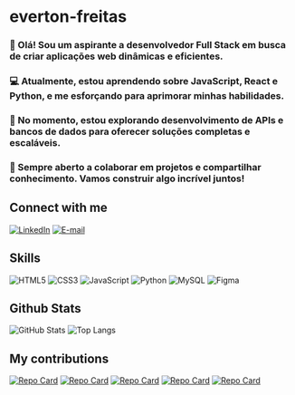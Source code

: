 # everton-freitas
### 👋 Olá! Sou um aspirante a desenvolvedor Full Stack em busca de criar aplicações web dinâmicas e eficientes.

### 💻 Atualmente, estou aprendendo sobre JavaScript, React e Python, e me esforçando para aprimorar minhas habilidades.

### 🌱 No momento, estou explorando desenvolvimento de APIs e bancos de dados para oferecer soluções completas e escaláveis.

### 🚀 Sempre aberto a colaborar em projetos e compartilhar conhecimento. Vamos construir algo incrível juntos!
## Connect with me
[![LinkedIn](https://img.shields.io/badge/LinkedIn-0077B5?style=for-the-badge&logo=linkedin&logoColor=white)](https://www.linkedin.com/in/everton-freitas-a54a45300/)
[![E-mail](https://img.shields.io/badge/-Email-fff?style=for-the-badge&logo=microsoft-outlook&logoColor=007BFF)](mailto:evertonfreitas016@hotmail.com)
## Skills
![HTML5](https://img.shields.io/badge/HTML5-E34F26?style=for-the-badge&logo=html5&logoColor=white)
![CSS3](https://img.shields.io/badge/CSS3-1572B6?style=for-the-badge&logo=css3&logoColor=white)
![JavaScript](https://img.shields.io/badge/JavaScript-F7DF1E?style=for-the-badge&logo=javascript&logoColor=black)
![Python](https://img.shields.io/badge/python-3670A0?style=for-the-badge&logo=python&logoColor=ffdd54)
![MySQL](https://img.shields.io/badge/MySQL-00000F?style=for-the-badge&logo=mysql&logoColor=white)
![Figma](https://img.shields.io/badge/Figma-696969?style=for-the-badge&logo=figma&logoColor=figma)
## Github Stats
![GitHub Stats](https://github-readme-stats.vercel.app/api?username=everton-freitas&theme=transparent&bg_color=000&border_color=30A3DC&show_icons=true&icon_color=30A3DC&title_color=E94D5F&text_color=FFF&hide_title=true)
![Top Langs](https://github-readme-stats-git-masterrstaa-rickstaa.vercel.app/api/top-langs/?username=everton-freitas&layout=compact&bg_color=000&border_color=30A3DC&title_color=E94D5F&text_color=FFF)


## My contributions
[![Repo Card](https://github-readme-stats.vercel.app/api/pin/?username=everton-freitas&repo=Sistema-bancario&bg_color=000&border_color=30A3DC&show_icons=true&icon_color=30A3DC&title_color=E94D5F&text_color=FFF)](https://github.com/everton-freitas/Sistema-bancario)
[![Repo Card](https://github-readme-stats.vercel.app/api/pin/?username=everton-freitas&repo=jogo-da-cobrinha&bg_color=000&border_color=30A3DC&show_icons=true&icon_color=30A3DC&title_color=E94D5F&text_color=FFF)](https://github.com/everton-freitas/jogo-da-cobrinha)
[![Repo Card](https://github-readme-stats.vercel.app/api/pin/?username=everton-freitas&repo=NimeFLix2&bg_color=000&border_color=30A3DC&show_icons=true&icon_color=30A3DC&title_color=E94D5F&text_color=FFF)](https://github.com/everton-freitas/NimeFlix2)
[![Repo Card](https://github-readme-stats.vercel.app/api/pin/?username=everton-freitas&repo=dio-lab-open-source&bg_color=000&border_color=30A3DC&show_icons=true&icon_color=30A3DC&title_color=E94D5F&text_color=FFF)](https://github.com/everton-freitas/dio-lab-open-source)
[![Repo Card](https://github-readme-stats.vercel.app/api/pin/?username=everton-freitas&repo=interface-do-instagram-black&bg_color=000&border_color=30A3DC&show_icons=true&icon_color=30A3DC&title_color=E94D5F&text_color=FFF)](https://github.com/everton-freitas/interface-do-instagran-black)

